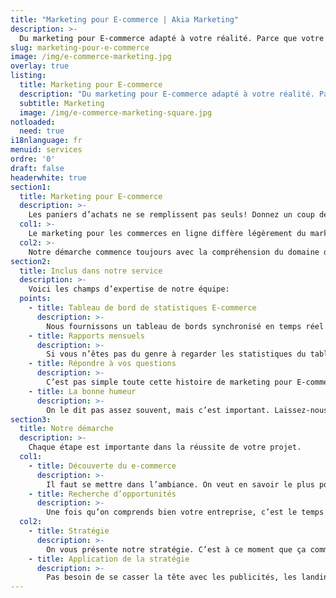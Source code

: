 ```yaml
---
title: "Marketing pour E-commerce | Akia Marketing"
description: >-
  Du marketing pour E-commerce adapté à votre réalité. Parce que votre panier mérite d’être bien traité! 
slug: marketing-pour-e-commerce
image: /img/e-commerce-marketing.jpg
overlay: true
listing:
  title: Marketing pour E-commerce
  description: "Du marketing pour E-commerce adapté à votre réalité. Parce que votre panier mérite d’être bien traité!"
  subtitle: Marketing
  image: /img/e-commerce-marketing-square.jpg
notloaded:
  need: true
i18nlanguage: fr
menuid: services
ordre: '0'
draft: false
headerwhite: true
section1:
  title: Marketing pour E-commerce
  description: >-
    Les paniers d’achats ne se remplissent pas seuls! Donnez un coup de pouce à vos ventes. Notre équipe est là pour vous aider à trouver la stratégie à mettre en place pour améliorer la performance de votre site transactionnel! 
  col1: >-
    Le marketing pour les commerces en ligne diffère légèrement du marketing digital traditionnel. Des données sont disponibles pour chacun des achats que les clients vont faire, donc il y a beaucoup plus à analyser! Et c’est beaucoup plus excitant puisque les efforts marketing se transforment directements en ventes sur le site web! 
  col2: >-
    Notre démarche commence toujours avec la compréhension du domaine d’expertise. Il est primordial que l’équipe se plonge dans votre domaine pour voir les obstacles et les embûches à surmonter pour exploiter efficacement les opportunités. Dans un monde où les possibilités de publicité augmentent chaque année, il est important de voir clair et de savoir mettre ses oeufs dans les bons paniers.
section2:
  title: Inclus dans notre service 
  description: >-
    Voici les champs d’expertise de notre équipe:
  points:
    - title: Tableau de bord de statistiques E-commerce
      description: >-
        Nous fournissons un tableau de bords synchronisé en temps réel avec les statistiques des différents canaux marketing que nous utilisons. Vous pouvez suivre rapidement le progrès des campagnes!
    - title: Rapports mensuels
      description: >-
        Si vous n’êtes pas du genre à regarder les statistiques du tableau de bord en temps réel, pas de problème, nous vous fournirons un rapport mensuel de la situation.
    - title: Répondre à vos questions
      description: >-
        C’est pas simple toute cette histoire de marketing pour E-commerce. À travers notre travail, nous éduquons nos clients pour qu’ils comprennent mieux notre travail. Vous êtes à un coup de téléphone de notre équipe!
    - title: La bonne humeur
      description: >-
        On le dit pas assez souvent, mais c’est important. Laissez-nous mettre du soleil dans votre journée (même s’il pleut).
section3:
  title: Notre démarche
  description: >-
    Chaque étape est importante dans la réussite de votre projet.
  col1:
    - title: Découverte du e-commerce
      description: >-
        Il faut se mettre dans l’ambiance. On veut en savoir le plus possible sur votre entreprise! Même l’histoire que tout le monde est tanné d’entendre au bureau, on veut la savoir. Bref, plus on a d’informations, plus on est armé pour remplir vos paniers!
    - title: Recherche d’opportunités
      description: >-
        Une fois qu’on comprends bien votre entreprise, c’est le temps de trouver la meilleure approche pour vous. C’est le temps de se creuser les méninges pour notre équipe! 
  col2:
    - title: Stratégie
      description: >-
        On vous présente notre stratégie. C’est à ce moment que ça commence à être excitant! 
    - title: Application de la stratégie
      description: >-
        Pas besoin de se casser la tête avec les publicités, les landings pages ou bien l’écriture de contenu, notre équipe s’en charge.
---
```


